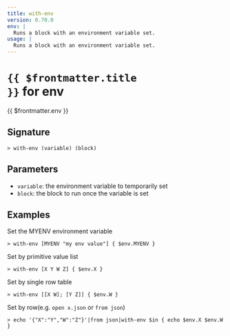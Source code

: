 ```yaml
---
title: with-env
version: 0.70.0
env: |
  Runs a block with an environment variable set.
usage: |
  Runs a block with an environment variable set.
---
```


# <code>{{ $frontmatter.title }}</code> for env

<div class='command-title'>{{ $frontmatter.env }}</div>

## Signature

```> with-env (variable) (block)```

## Parameters

 -  `variable`: the environment variable to temporarily set
 -  `block`: the block to run once the variable is set

## Examples

Set the MYENV environment variable
```shell
> with-env [MYENV "my env value"] { $env.MYENV }
```

Set by primitive value list
```shell
> with-env [X Y W Z] { $env.X }
```

Set by single row table
```shell
> with-env [[X W]; [Y Z]] { $env.W }
```

Set by row(e.g. `open x.json` or `from json`)
```shell
> echo '{"X":"Y","W":"Z"}'|from json|with-env $in { echo $env.X $env.W }
```
